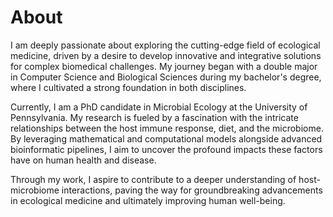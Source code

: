 # About
I am deeply passionate about exploring the cutting-edge field of ecological medicine, driven by a desire to develop innovative and integrative solutions for complex biomedical challenges. My journey began with a double major in Computer Science and Biological Sciences during my bachelor's degree, where I cultivated a strong foundation in both disciplines.

Currently, I am a PhD candidate in Microbial Ecology at the University of Pennsylvania. My research is fueled by a fascination with the intricate relationships between the host immune response, diet, and the microbiome. By leveraging mathematical and computational models alongside advanced bioinformatic pipelines, I aim to uncover the profound impacts these factors have on human health and disease.

Through my work, I aspire to contribute to a deeper understanding of host-microbiome interactions, paving the way for groundbreaking advancements in ecological medicine and ultimately improving human well-being.
